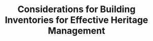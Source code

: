 ---
label: "Chapter 3"
title: "Considerations for Building Inventories for Effective Heritage Management"
short_title: 
layout: essay
contributor:
order: 45
---
